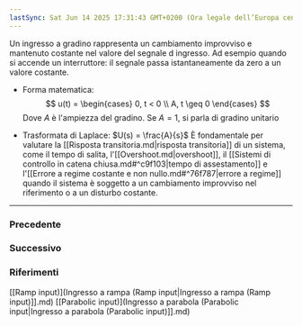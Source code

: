 ```yaml
---
lastSync: Sat Jun 14 2025 17:31:43 GMT+0200 (Ora legale dell’Europa centrale)
---
```

Un ingresso a gradino rappresenta un cambiamento improvviso e mantenuto costante nel valore del segnale d ingresso. Ad esempio quando si accende un interruttore: il segnale passa istantaneamente da zero a un valore costante.

- Forma matematica:
	$$
	u(t) =
	\begin{cases}
	0, t < 0 \\
	A, t \geq 0
	\end{cases}
	$$
	Dove $A$ è l'ampiezza del gradino. Se $A = 1$, si parla di gradino unitario

- Trasformata di Laplace: $U(s) = \frac{A}{s}$
	È fondamentale per valutare la [[Risposta transitoria.md|risposta transitoria]] di un sistema, come il tempo di salita, l'[[Overshoot.md|overshoot]], il [[Sistemi di controllo in catena chiusa.md#^c9f103|tempo di assestamento]] e l'[[Errore a regime costante e non nullo.md#^76f787|errore a regime]] quando il sistema è soggetto a un cambiamento improvviso nel riferimento o a un disturbo costante.


---
### Precedente


### Successivo


### Riferimenti
[[Ramp input)](Ingresso a rampa (Ramp input|Ingresso a rampa (Ramp input)]].md)
[[Parabolic input)](Ingresso a parabola (Parabolic input|Ingresso a parabola (Parabolic input)]].md)